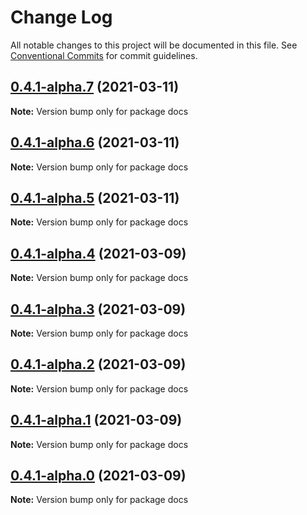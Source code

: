# Change Log

All notable changes to this project will be documented in this file.
See [Conventional Commits](https://conventionalcommits.org) for commit guidelines.

## [0.4.1-alpha.7](https://github.com/Espressive/cascara/compare/docs@0.4.1-alpha.6...docs@0.4.1-alpha.7) (2021-03-11)

**Note:** Version bump only for package docs

## [0.4.1-alpha.6](https://github.com/Espressive/cascara/compare/docs@0.4.1-alpha.5...docs@0.4.1-alpha.6) (2021-03-11)

**Note:** Version bump only for package docs

## [0.4.1-alpha.5](https://github.com/Espressive/cascara/compare/docs@0.4.1-alpha.4...docs@0.4.1-alpha.5) (2021-03-11)

**Note:** Version bump only for package docs

## [0.4.1-alpha.4](https://github.com/Espressive/cascara/compare/docs@0.4.1-alpha.3...docs@0.4.1-alpha.4) (2021-03-09)

**Note:** Version bump only for package docs

## [0.4.1-alpha.3](https://github.com/Espressive/cascara/compare/docs@0.4.1-alpha.2...docs@0.4.1-alpha.3) (2021-03-09)

**Note:** Version bump only for package docs

## [0.4.1-alpha.2](https://github.com/Espressive/cascara/compare/docs@0.4.1-alpha.1...docs@0.4.1-alpha.2) (2021-03-09)

**Note:** Version bump only for package docs

## [0.4.1-alpha.1](https://github.com/Espressive/cascara/compare/docs@0.4.1-alpha.0...docs@0.4.1-alpha.1) (2021-03-09)

**Note:** Version bump only for package docs

## [0.4.1-alpha.0](https://github.com/Espressive/cascara/compare/docs@0.4.0...docs@0.4.1-alpha.0) (2021-03-09)

**Note:** Version bump only for package docs
